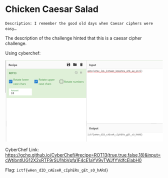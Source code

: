 # Chicken Caesar Salad

`Description: I remember the good old days when Caesar ciphers were easy…`

The description of the challenge hinted that this is a caesar cipher challenge.

Using cyberchef:
<p align="center">
    <kbd><img src="images/ChickenCaesarSalad-1.png" caption="Challenge" /></kbd><br/>
</p>

CyberChef Link: https://gchq.github.io/CyberChef/#recipe=ROT13(true,true,false,18)&input=cWtibntlUG12X2xRTF9rSU1hbVpfa1F4cE1aYV9vTWJfYVdfcElabH0

Flag: `ictf{wHen_dID_cAEseR_cIphERs_gEt_sO_hARd}`